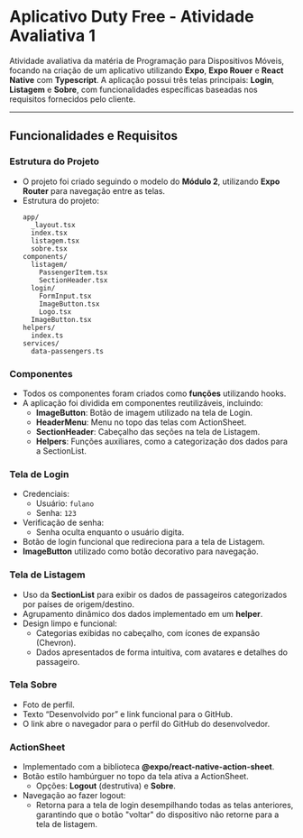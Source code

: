 
# Aplicativo Duty Free - Atividade Avaliativa 1

Atividade avaliativa da matéria de Programação para Dispositivos Móveis, focando na criação de um aplicativo utilizando **Expo**, **Expo Rouer** e **React Native** com **Typescript**. A aplicação possui três telas principais: **Login**, **Listagem** e **Sobre**, com funcionalidades específicas baseadas nos requisitos fornecidos pelo cliente.

---

## Funcionalidades e Requisitos

### Estrutura do Projeto
- O projeto foi criado seguindo o modelo do **Módulo 2**, utilizando **Expo Router** para navegação entre as telas.
- Estrutura do projeto:
  ```
  app/
    _layout.tsx
    index.tsx  
    listagem.tsx 
    sobre.tsx
  components/
    listagem/
      PassengerItem.tsx
      SectionHeader.tsx
    login/
      FormInput.tsx
      ImageButton.tsx
      Logo.tsx
    ImageButton.tsx 
  helpers/
    index.ts
  services/
    data-passengers.ts
  ```

### Componentes
- Todos os componentes foram criados como **funções** utilizando hooks.
- A aplicação foi dividida em componentes reutilizáveis, incluindo:
  - **ImageButton**: Botão de imagem utilizado na tela de Login.
  - **HeaderMenu**: Menu no topo das telas com ActionSheet.
  - **SectionHeader**: Cabeçalho das seções na tela de Listagem.
  - **Helpers**: Funções auxiliares, como a categorização dos dados para a SectionList.

### Tela de Login
- Credenciais:
  - Usuário: `fulano`
  - Senha: `123`
- Verificação de senha:
  - Senha oculta enquanto o usuário digita.
- Botão de login funcional que redireciona para a tela de Listagem.
- **ImageButton** utilizado como botão decorativo para navegação.

### Tela de Listagem
- Uso da **SectionList** para exibir os dados de passageiros categorizados por países de origem/destino.
- Agrupamento dinâmico dos dados implementado em um **helper**.
- Design limpo e funcional:
  - Categorias exibidas no cabeçalho, com ícones de expansão (Chevron).
  - Dados apresentados de forma intuitiva, com avatares e detalhes do passageiro.

### Tela Sobre
- Foto de perfil.
- Texto “Desenvolvido por” e link funcional para o GitHub.
- O link abre o navegador para o perfil do GitHub do desenvolvedor.

### ActionSheet
- Implementado com a biblioteca **@expo/react-native-action-sheet**.
- Botão estilo hambúrguer no topo da tela ativa a ActionSheet.
  - Opções: **Logout** (destrutiva) e **Sobre**.
- Navegação ao fazer logout:
  - Retorna para a tela de login desempilhando todas as telas anteriores, garantindo que o botão "voltar" do dispositivo não retorne para a tela de listagem.
